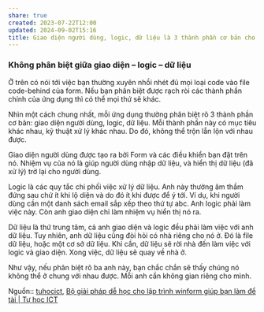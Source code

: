 ```yaml
---
share: true
created: 2023-07-22T12:00
updated: 2024-09-02T15:16
title: Giao diện người dùng, logic, dữ liệu là 3 thành phần cơ bản cho một chương trình. Mỗi thành phần này có mục tiêu khác nhau, kỹ thuật xử lý khác nhau. Không thể trộn lẫn lộn với nhau được.
---
```

### Không phân biệt giữa giao diện – logic – dữ liệu

Ở trên có nói tới việc bạn thường xuyên nhồi nhét đủ mọi loại code vào file code-behind của form. Nếu bạn phân biệt được rạch ròi các thành phần chính của ứng dụng thì có thể mọi thứ sẽ khác.

Nhìn một cách chung nhất, mỗi ứng dụng thường phân biệt rõ 3 thành phần cơ bản: giao diện người dùng, logic, dữ liệu. Mỗi thành phần này có mục tiêu khác nhau, kỹ thuật xử lý khác nhau. Do đó, không thể trộn lẫn lộn với nhau được.

Giao diện người dùng được tạo ra bởi Form và các điều khiển bạn đặt trên nó. Nhiệm vụ của nó là giúp người dùng nhập dữ liệu, và hiển thị dữ liệu (đã xử lý) trở lại cho người dùng.

Logic là các quy tắc chi phối việc xử lý dữ liệu. Anh này thường âm thầm đứng sau chứ ít khi lộ diện và do đó ít khi được để ý tới. Ví dụ, khi người dùng cần một danh sách email sắp xếp theo thứ tự abc. Anh logic phải làm việc này. Còn anh giao diện chỉ làm nhiệm vụ hiển thị nó ra.

Dữ liệu là thứ trung tâm, cả anh giao diện và logic đều phải làm việc với anh dữ liệu. Tuy nhiên, anh dữ liệu cũng đòi hỏi có nhà riêng cho nó ở. Đó là file dữ liệu, hoặc một cơ sở dữ liệu. Khi cần, dữ liệu sẽ rời nhà đến làm việc với logic và giao diện. Xong việc, dữ liệu sẽ quay về nhà ở.

Như vậy, nếu phân biệt rõ ba anh này, bạn chắc chắn sẽ thấy chúng nó không thể ở chung với nhau được. Mỗi anh cần không gian riêng cho mình.


Nguồn:: [tuhocict](../../../../%E2%9A%A1Hi%E1%BB%83u%20bi%E1%BA%BFt%20s%C3%A2u/%CE%9E%20Ngu%E1%BB%93n/Khoa%20h%E1%BB%8Dc%20d%E1%BB%AF%20li%E1%BB%87u.%20Khoa%20h%E1%BB%8Dc%20m%C3%A1y%20t%C3%ADnh/tuhocict.md), [Bộ giải pháp dễ học cho lập trình winform giúp bạn làm đề tài | Tự học ICT](https://tuhocict.com/giai-phap-winforms-1-phan-tich-van-de-bai-toan-minh-hoa/)
